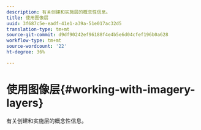 ```yaml
---
description: 有关创建和实施层的概念性信息。
title: 使用图像层
uuid: 3f687c5e-eadf-41e1-a39a-51e017ac32d5
translation-type: tm+mt
source-git-commit: d9df90242ef96188f4e4b5e6d04cfef196b0a628
workflow-type: tm+mt
source-wordcount: '22'
ht-degree: 36%

---
```



# 使用图像层{#working-with-imagery-layers}

有关创建和实施层的概念性信息。

